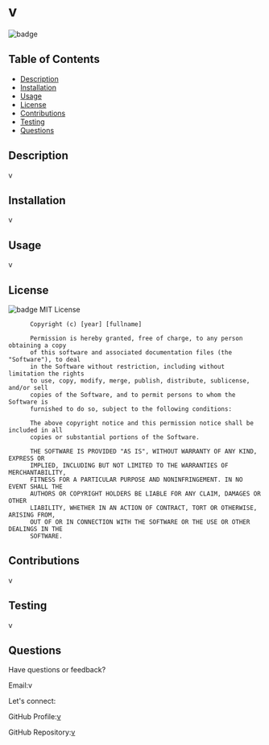 # v

![badge](https://img.shields.io/badge/License-MIT-blue)

## Table of Contents

- [Description](#description)
- [Installation](#installation)
- [Usage](#usage)
- [License](#license)
- [Contributions](#contributions)
- [Testing](#testing)
- [Questions](#questions)

## Description

  v

## Installation

  v

## Usage

  v

## License

  ![badge](https://img.shields.io/badge/License-MIT-blue)
  MIT License
  
          Copyright (c) [year] [fullname]
          
          Permission is hereby granted, free of charge, to any person obtaining a copy
          of this software and associated documentation files (the "Software"), to deal
          in the Software without restriction, including without limitation the rights
          to use, copy, modify, merge, publish, distribute, sublicense, and/or sell
          copies of the Software, and to permit persons to whom the Software is
          furnished to do so, subject to the following conditions:
          
          The above copyright notice and this permission notice shall be included in all
          copies or substantial portions of the Software.
          
          THE SOFTWARE IS PROVIDED "AS IS", WITHOUT WARRANTY OF ANY KIND, EXPRESS OR
          IMPLIED, INCLUDING BUT NOT LIMITED TO THE WARRANTIES OF MERCHANTABILITY,
          FITNESS FOR A PARTICULAR PURPOSE AND NONINFRINGEMENT. IN NO EVENT SHALL THE
          AUTHORS OR COPYRIGHT HOLDERS BE LIABLE FOR ANY CLAIM, DAMAGES OR OTHER
          LIABILITY, WHETHER IN AN ACTION OF CONTRACT, TORT OR OTHERWISE, ARISING FROM,
          OUT OF OR IN CONNECTION WITH THE SOFTWARE OR THE USE OR OTHER DEALINGS IN THE
          SOFTWARE.

## Contributions

  v

## Testing

  v

## Questions

  Have questions or feedback?

  Email:v

  Let's connect:

  GitHub Profile:[v](https://github.com/v/)

  GitHub Repository:[v](https://github.com/v/)
  
